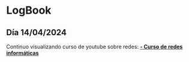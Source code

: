 # LogBook 
## Día 14/04/2024

Continuo visualizando curso de youtube sobre redes:
__[- Curso de redes informáticas](https://youtube.com/playlist?list=PLomN84AdULIBcoI8Rb98dnompliIktJk9&si=46COqr67ku5ipluv)__
